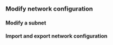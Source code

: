 ### Modify network configuration

#### Modify a subnet
#### Import and export network configuration

